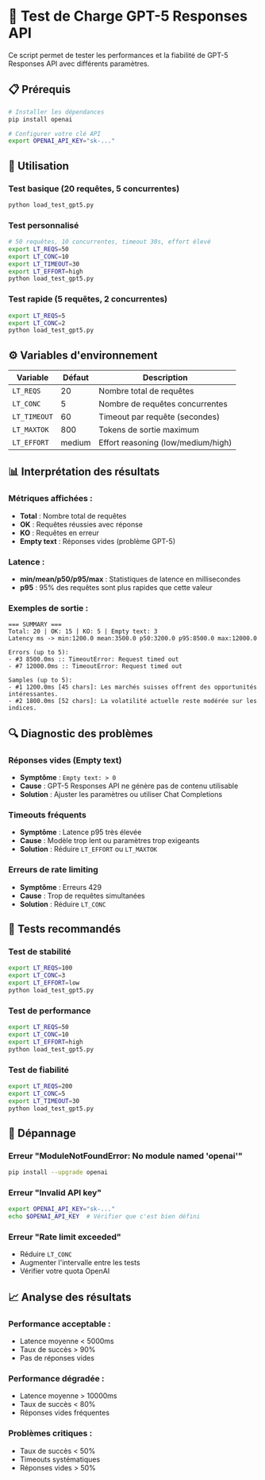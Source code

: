 # 🚀 Test de Charge GPT-5 Responses API

Ce script permet de tester les performances et la fiabilité de GPT-5 Responses API avec différents paramètres.

## 📋 Prérequis

```bash
# Installer les dépendances
pip install openai

# Configurer votre clé API
export OPENAI_API_KEY="sk-..."
```

## 🎯 Utilisation

### **Test basique (20 requêtes, 5 concurrentes)**
```bash
python load_test_gpt5.py
```

### **Test personnalisé**
```bash
# 50 requêtes, 10 concurrentes, timeout 30s, effort élevé
export LT_REQS=50
export LT_CONC=10
export LT_TIMEOUT=30
export LT_EFFORT=high
python load_test_gpt5.py
```

### **Test rapide (5 requêtes, 2 concurrentes)**
```bash
export LT_REQS=5
export LT_CONC=2
python load_test_gpt5.py
```

## ⚙️ Variables d'environnement

| Variable | Défaut | Description |
|----------|--------|-------------|
| `LT_REQS` | 20 | Nombre total de requêtes |
| `LT_CONC` | 5 | Nombre de requêtes concurrentes |
| `LT_TIMEOUT` | 60 | Timeout par requête (secondes) |
| `LT_MAXTOK` | 800 | Tokens de sortie maximum |
| `LT_EFFORT` | medium | Effort reasoning (low/medium/high) |

## 📊 Interprétation des résultats

### **Métriques affichées :**
- **Total** : Nombre total de requêtes
- **OK** : Requêtes réussies avec réponse
- **KO** : Requêtes en erreur
- **Empty text** : Réponses vides (problème GPT-5)

### **Latence :**
- **min/mean/p50/p95/max** : Statistiques de latence en millisecondes
- **p95** : 95% des requêtes sont plus rapides que cette valeur

### **Exemples de sortie :**
```
=== SUMMARY ===
Total: 20 | OK: 15 | KO: 5 | Empty text: 3
Latency ms -> min:1200.0 mean:3500.0 p50:3200.0 p95:8500.0 max:12000.0

Errors (up to 5):
- #3 8500.0ms :: TimeoutError: Request timed out
- #7 12000.0ms :: TimeoutError: Request timed out

Samples (up to 5):
- #1 1200.0ms [45 chars]: Les marchés suisses offrent des opportunités intéressantes.
- #2 1800.0ms [52 chars]: La volatilité actuelle reste modérée sur les indices.
```

## 🔍 Diagnostic des problèmes

### **Réponses vides (Empty text)**
- **Symptôme** : `Empty text: > 0`
- **Cause** : GPT-5 Responses API ne génère pas de contenu utilisable
- **Solution** : Ajuster les paramètres ou utiliser Chat Completions

### **Timeouts fréquents**
- **Symptôme** : Latence p95 très élevée
- **Cause** : Modèle trop lent ou paramètres trop exigeants
- **Solution** : Réduire `LT_EFFORT` ou `LT_MAXTOK`

### **Erreurs de rate limiting**
- **Symptôme** : Erreurs 429
- **Cause** : Trop de requêtes simultanées
- **Solution** : Réduire `LT_CONC`

## 🧪 Tests recommandés

### **Test de stabilité**
```bash
export LT_REQS=100
export LT_CONC=3
export LT_EFFORT=low
python load_test_gpt5.py
```

### **Test de performance**
```bash
export LT_REQS=50
export LT_CONC=10
export LT_EFFORT=high
python load_test_gpt5.py
```

### **Test de fiabilité**
```bash
export LT_REQS=200
export LT_CONC=5
export LT_TIMEOUT=30
python load_test_gpt5.py
```

## 🚨 Dépannage

### **Erreur "ModuleNotFoundError: No module named 'openai'"**
```bash
pip install --upgrade openai
```

### **Erreur "Invalid API key"**
```bash
export OPENAI_API_KEY="sk-..."
echo $OPENAI_API_KEY  # Vérifier que c'est bien défini
```

### **Erreur "Rate limit exceeded"**
- Réduire `LT_CONC`
- Augmenter l'intervalle entre les tests
- Vérifier votre quota OpenAI

## 📈 Analyse des résultats

### **Performance acceptable :**
- Latence moyenne < 5000ms
- Taux de succès > 90%
- Pas de réponses vides

### **Performance dégradée :**
- Latence moyenne > 10000ms
- Taux de succès < 80%
- Réponses vides fréquentes

### **Problèmes critiques :**
- Taux de succès < 50%
- Timeouts systématiques
- Réponses vides > 50%
